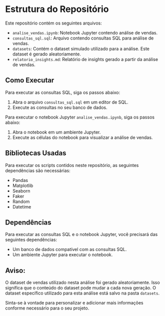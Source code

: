 # Estrutura do Repositório

Este repositório contém os seguintes arquivos:

- `analise_vendas.ipynb`: Notebook Jupyter contendo análise de vendas.
- `consultas_sql.sql`: Arquivo contendo consultas SQL para análise de vendas.
- `datasets`: Contém o dataset simulado utilizado para a análise. Este dataset é gerado aleatoriamente.
- `relatorio_insights.md`: Relatório de insights gerado a partir da análise de vendas.

## Como Executar

Para executar as consultas SQL, siga os passos abaixo:
1. Abra o arquivo `consultas_sql.sql` em um editor de SQL.
2. Execute as consultas no seu banco de dados.

Para executar o notebook Jupyter `analise_vendas.ipynb`, siga os passos abaixo:
1. Abra o notebook em um ambiente Jupyter.
2. Execute as células do notebook para visualizar a análise de vendas.

## Bibliotecas Usadas

Para executar os scripts contidos neste repositório, as seguintes dependências são necessárias:
- Pandas
- Matplotlib
- Seaborn
- Faker
- Random
- Datetime


## Dependências

Para executar as consultas SQL e o notebook Jupyter, você precisará das seguintes dependências:
- Um banco de dados compatível com as consultas SQL.
- Um ambiente Jupyter para executar o notebook.

## Aviso: 
O dataset de vendas utilizado nesta análise foi gerado aleatoriamente. Isso significa que o conteúdo do dataset pode mudar a cada nova geração. O dataset específico utilizado para esta análise está salvo na pasta `datasets`.




Sinta-se à vontade para personalizar e adicionar mais informações conforme necessário para o seu projeto.
